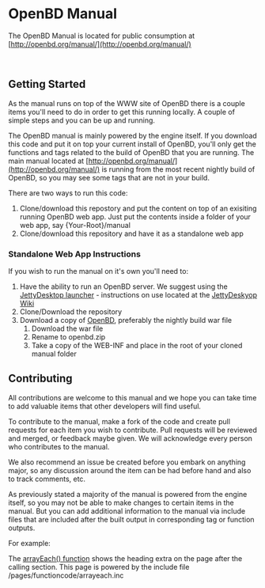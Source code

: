 OpenBD Manual
=============

The OpenBD Manual is located for public consumption at [http://openbd.org/manual/](http://openbd.org/manual/)

 

Getting Started
---------------

As the manual runs on top of the WWW site of OpenBD there is a couple items
you'll need to do in order to get this running locally. A couple of simple steps
and you can be up and running.

The OpenBD manual is mainly powered by the engine itself. If you download this
code and put it on top your current install of OpenBD, you'll only get the
functions and tags related to the build of OpenBD that you are running. The main manual
located at [http://openbd.org/manual/](http://openbd.org/manual/) is running from the most recent nightly build of
OpenBD, so you may see some tags that are not in your build.

There are two ways to run this code:

1. Clone/download this repostory and put the content on top of an exisiting
    running OpenBD web app. Just put the contents inside a folder of your web
    app, say {Your-Root}/manual
2. Clone/download this repository and have it as a standalone web app


### Standalone Web App Instructions

If you wish to run the manual on it's own you'll need to:

1. Have the ability to run an OpenBD server. We suggest using the [JettyDesktop launcher](https://github.com/aw20/jettydesktop) - instructions on use located at the [JettyDeskyop Wiki](https://github.com/aw20/jettydesktop/wiki)
2. Clone/Download the repository
3. Download a copy of [OpenBD](http://openbd.org/downloads/), preferably the nightly build war file
    1. Download the war file
    2. Rename to openbd.zip
    3. Take a copy of the WEB-INF and place in the root of your cloned manual folder


Contributing
------------

All contributions are welcome to this manual and we hope you can take time to
add valuable items that other developers will find useful.

To contribute to the manual, make a fork of the code and create pull requests for
each item you wish to contribute. Pull requests will be reviewed and merged, or
feedback maybe given. We will acknowledge every person who contributes to the
manual.

We also recommend an issue be created before you embark on anything major, so any discussion around the item can be had before hand and also to track comments, etc.


As previously stated a majority of the manual is powered from the engine itself,
so you may not be able to make changes to certain items in the manual. But you can add additional information to the manual via include files that are included after the built output in corresponding tag or function outputs.

For example:

The [arrayEach() function](http://openbd.org/manual/?/function/arrayeach) shows the heading extra on the page after the
calling section. This page is powered by the include file /pages/functioncode/arrayeach.inc
